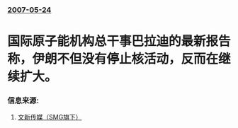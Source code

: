 ### [2007-05-24](/news/2007/05/24/index.md)

##### 
# 国际原子能机构总干事巴拉迪的最新报告称，伊朗不但没有停止核活动，反而在继续扩大。




### 信息来源:

1. [文新传媒（SMG旗下）](https://web.archive.org/web/20070526060724/http://www.news365.com.cn/xwzx/gj/200705/t20070524_1423250.htm)

